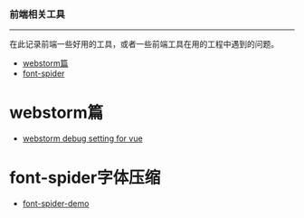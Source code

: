 ### 前端相关工具

----------
在此记录前端一些好用的工具，或者一些前端工具在用的工程中遇到的问题。


* [webstorm篇](#webstorm篇)
* [font-spider](#font-spider字体压缩)



# webstorm篇
- [webstorm debug setting for vue](https://github.com/skybluefly/FEforTool/issues/1)

# font-spider字体压缩
- [font-spider-demo](https://github.com/skybluefly/FEforTool/issues/2)
